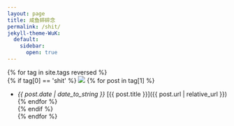 ```yaml
---
layout: page
title: 咸鱼碎碎念
permalink: /shit/
jekyll-theme-WuK:
  default:
    sidebar:
      open: true
---
```

{% for tag in site.tags reversed %}  
 {% if tag[0] == 'shit' %} 
      ![](https://w.wallhaven.cc/full/1k/wallhaven-1kedyg.jpg) 
   {% for post in tag[1] %}  
  - *{{ post.date | date_to_string }}* [{{ post.title }}]({{ post.url | relative_url }})  
   {% endfor %}  
 {% endif %}  
{% endfor %}  
